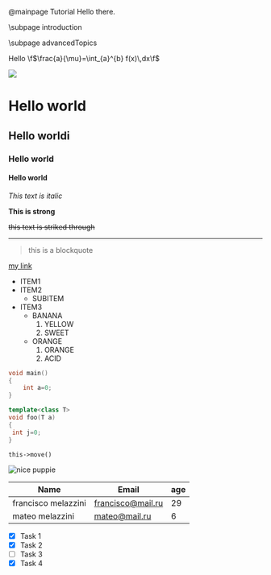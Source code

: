 @mainpage Tutorial
Hello there.

\subpage introduction

\subpage advancedTopics

<!-- math -->
Hello \f$\frac{a}{\mu}=\int_{a}^{b} f(x)\,dx\f$

<img src="https://render.githubusercontent.com/render/math?math=\frac{a}{\mu}=\int_{a}^{b} f(x)\,dx">

<!-- headings -->

#       Hello world
##      Hello worldi
###     Hello world
####     Hello world

<!-- Italics -->
*This text is italic*

<!-- bold -->
**This is strong**

<!-- strikethrough -->
~~this text is striked through~~

<!-- Horizontal rule -->

---

<!-- blockquote -->

> this is a blockquote

<!-- links -->

[my link](https://www.youtube.com/watch?v=HUBNt18RFbo "go to youtube video")


<!-- LISTS -->

*   ITEM1
*   ITEM2
    *   SUBITEM
*   ITEM3
    + BANANA
        1. YELLOW
        2. SWEET
    + ORANGE
        1. ORANGE
        2. ACID

<!-- CODE -->

~~~cpp
void main()
{
    int a=0;
}
~~~

```cpp
template<class T>
void foo(T a)
{
 int j=0;   
}
```

`this->move()`


<!-- Images -->

![nice puppie](https://encrypted-tbn0.gstatic.com/images?q=tbn%3AANd9GcQqsRkKq2KF5lPA6kRwazt3JXrgWwmLRNnfkola9M15K5-D6LAX&usqp=CAU)


<!-- tables -->

|Name                   | Email           | age     |
|-------                |-----------------|---------|
|francisco melazzini    |francisco@mail.ru|  29     |
|mateo melazzini        |mateo@mail.ru    |  6      |

<!-- Task lists -->

* [x] Task 1
* [x] Task 2
* [ ] Task 3
* [x] Task 4